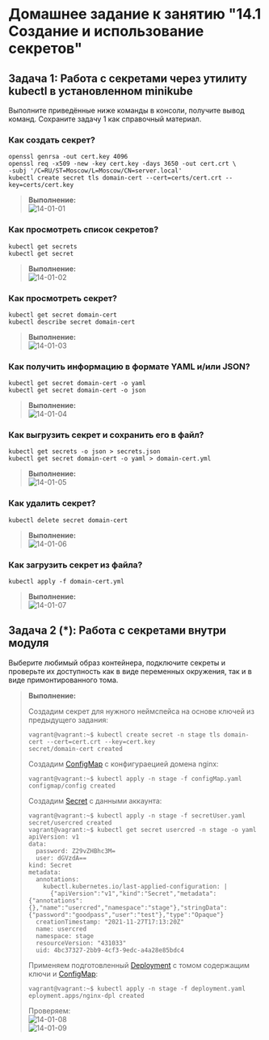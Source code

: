 # Домашнее задание к занятию "14.1 Создание и использование секретов"

## Задача 1: Работа с секретами через утилиту kubectl в установленном minikube

Выполните приведённые ниже команды в консоли, получите вывод команд. Сохраните
задачу 1 как справочный материал.

### Как создать секрет?

```
openssl genrsa -out cert.key 4096
openssl req -x509 -new -key cert.key -days 3650 -out cert.crt \
-subj '/C=RU/ST=Moscow/L=Moscow/CN=server.local'
kubectl create secret tls domain-cert --cert=certs/cert.crt --key=certs/cert.key
```

> **Выполнение:**  
> ![14-01-01](img/1.png)

### Как просмотреть список секретов?

```
kubectl get secrets
kubectl get secret
```

> **Выполнение:**  
> ![14-01-02](img/2.png)

### Как просмотреть секрет?

```
kubectl get secret domain-cert
kubectl describe secret domain-cert
```

> **Выполнение:**  
> ![14-01-03](img/4.png)

### Как получить информацию в формате YAML и/или JSON?

```
kubectl get secret domain-cert -o yaml
kubectl get secret domain-cert -o json
```

> **Выполнение:**  
> ![14-01-04](img/4.png)

### Как выгрузить секрет и сохранить его в файл?

```
kubectl get secrets -o json > secrets.json
kubectl get secret domain-cert -o yaml > domain-cert.yml
```

> **Выполнение:**  
> ![14-01-05](img/5.png)

### Как удалить секрет?

```
kubectl delete secret domain-cert
```

> **Выполнение:**  
> ![14-01-06](img/6.png)

### Как загрузить секрет из файла?

```
kubectl apply -f domain-cert.yml
```

> **Выполнение:**  
> ![14-01-07](img/7.png)


## Задача 2 (*): Работа с секретами внутри модуля

Выберите любимый образ контейнера, подключите секреты и проверьте их доступность
как в виде переменных окружения, так и в виде примонтированного тома.

 
> **Выполнение:**    
> 
> Создадим секрет для нужного неймспейса на основе ключей из предыдущего задания:
> ```console
> vagrant@vagrant:~$ kubectl create secret -n stage tls domain-cert --cert=cert.crt --key=cert.key
> secret/domain-cert created
> ```
> 
> Создадим [ConfigMap](configMap.yaml) с конфигураецией домена nginx:    
> ```console
> vagrant@vagrant:~$ kubectl apply -n stage -f configMap.yaml
> configmap/config created
> ```
>
> Создадим [Secret](secretUser.yaml) с данными аккаунта:
> ```console
> vagrant@vagrant:~$ kubectl apply -n stage -f secretUser.yaml
> secret/usercred created
> vagrant@vagrant:~$ kubectl get secret usercred -n stage -o yaml
> apiVersion: v1
> data:
>   password: Z29vZHBhc3M=
>   user: dGVzdA==
> kind: Secret
> metadata:
>   annotations:
>     kubectl.kubernetes.io/last-applied-configuration: |
>       {"apiVersion":"v1","kind":"Secret","metadata":{"annotations":{},"name":"usercred","namespace":"stage"},"stringData":{"password":"goodpass","user":"test"},"type":"Opaque"}
>   creationTimestamp: "2021-11-27T17:13:20Z"
>   name: usercred
>   namespace: stage
>   resourceVersion: "431033"
>   uid: 4bc37327-2bb9-4cf3-9edc-a4a28e85bdc4
> ```
> Применяем подготовленный [Deployment](deployment.yaml) с томом содержащим ключи и [ConfigMap](configMap.yaml):
> ```console
> vagrant@vagrant:~$ kubectl apply -n stage -f deployment.yaml
> eployment.apps/nginx-dpl created
> ```
>
> Проверяем:    
> ![14-01-08](img/8.png)    
> ![14-01-09](img/9.png)
